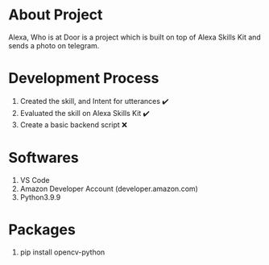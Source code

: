 # About Project

Alexa, Who is at Door is a project which is built on top of Alexa Skills Kit and sends a photo on telegram.

# Development Process

1. Created the skill, and Intent for utterances :heavy_check_mark:
2. Evaluated the skill on Alexa Skills Kit :heavy_check_mark:
3. Create a basic backend script :x:

# Softwares
1. VS Code
2. Amazon Developer Account (developer.amazon.com)
3. Python3.9.9

# Packages
1. pip install opencv-python

